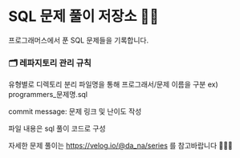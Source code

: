 # SQL 문제 풀이 저장소 👩‍💻

프로그래머스에서 푼 SQL 문제들을 기록합니다.

### 🗂️ 레파지토리 관리 규칙

유형별로 디렉토리 분리
파일명을 통해 프로그래서/문제 이름을 구분 ex) programmers_문제명.sql

commit message: 문제 링크 및 난이도 작성

파일 내용은 sql 풀이 코드로 구성

자세한 문제 풀이는 https://velog.io/@da_na/series 를 참고바랍니다 🙇🏻‍♀️
